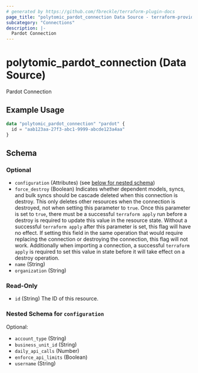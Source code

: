```yaml
---
# generated by https://github.com/fbreckle/terraform-plugin-docs
page_title: "polytomic_pardot_connection Data Source - terraform-provider-polytomic"
subcategory: "Connections"
description: |-
  Pardot Connection
---
```


# polytomic_pardot_connection (Data Source)

Pardot Connection

## Example Usage

```terraform
data "polytomic_pardot_connection" "pardot" {
  id = "aab123aa-27f3-abc1-9999-abcde123a4aa"
}
```

<!-- schema generated by tfplugindocs -->
## Schema

### Optional

- `configuration` (Attributes) (see [below for nested schema](#nestedatt--configuration))
- `force_destroy` (Boolean) Indicates whether dependent models, syncs, and bulk syncs should be cascade deleted when this connection is destroy. This only deletes other resources when the connection is destroyed, not when setting this parameter to `true`. Once this parameter is set to `true`, there must be a successful `terraform apply` run before a destroy is required to update this value in the resource state. Without a successful `terraform apply` after this parameter is set, this flag will have no effect. If setting this field in the same operation that would require replacing the connection or destroying the connection, this flag will not work. Additionally when importing a connection, a successful `terraform apply` is required to set this value in state before it will take effect on a destroy operation.
- `name` (String)
- `organization` (String)

### Read-Only

- `id` (String) The ID of this resource.

<a id="nestedatt--configuration"></a>
### Nested Schema for `configuration`

Optional:

- `account_type` (String)
- `business_unit_id` (String)
- `daily_api_calls` (Number)
- `enforce_api_limits` (Boolean)
- `username` (String)


